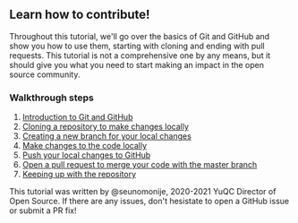 ## Learn how to contribute!

Throughout this tutorial, we'll go over the basics of Git and GitHub and show you how to use them, starting with cloning and ending with pull requests. This tutorial is not a comprehensive one by any means, but it should give you what you need to start making an impact in the open source community.

### Walkthrough steps
 1. [Introduction to Git and GitHub](part1-introduction/)
 2. [Cloning a repository to make changes locally](part2-cloning_a_repo/)
 3. [Creating a new branch for your local changes](part3-make_a_new_branch/)
 4. [Make changes to the code locally](part4-changing_the_code/)
 5. [Push your local changes to GitHub](part5-pushing_changes_to_github/)
 6. [Open a pull request to merge your code with the master branch](part6-pull_requests/)
 7. [Keeping up with the repository](part7-keeping_up_with_repo/)

This tutorial was written by @seunomonije, 2020-2021 YuQC Director of Open Source. If there are any issues, don't hesistate to open a GitHub issue or submit a PR fix!